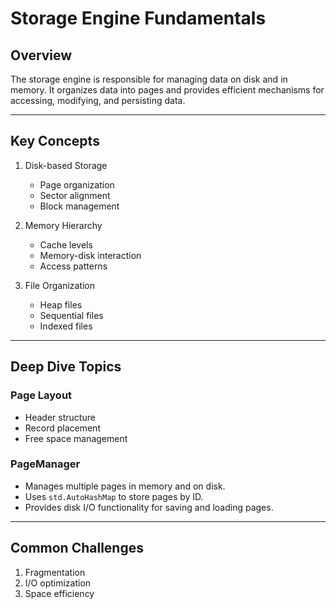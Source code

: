 # Storage Engine Fundamentals

## Overview
The storage engine is responsible for managing data on disk and in memory. It organizes data into pages and provides efficient mechanisms for accessing, modifying, and persisting data.

---

## Key Concepts
1. Disk-based Storage
   - Page organization
   - Sector alignment
   - Block management

2. Memory Hierarchy
   - Cache levels
   - Memory-disk interaction
   - Access patterns

3. File Organization
   - Heap files
   - Sequential files
   - Indexed files

---

## Deep Dive Topics
### Page Layout
- Header structure
- Record placement
- Free space management

### PageManager
- Manages multiple pages in memory and on disk.
- Uses `std.AutoHashMap` to store pages by ID.
- Provides disk I/O functionality for saving and loading pages.

---

## Common Challenges
1. Fragmentation
2. I/O optimization
3. Space efficiency